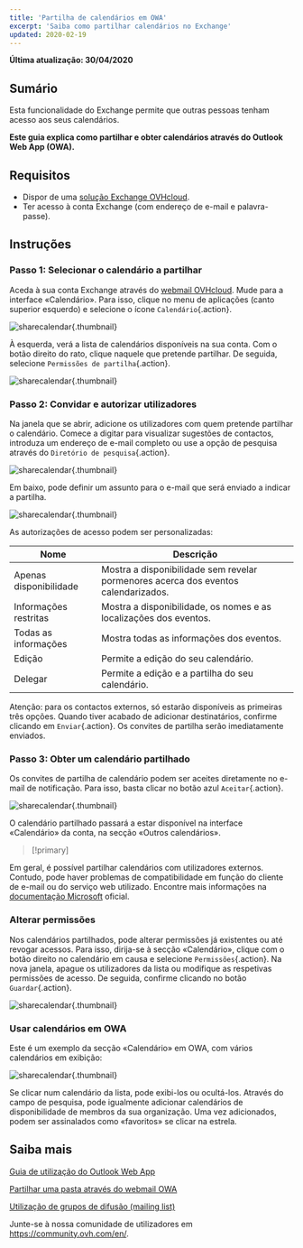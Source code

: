 ```yaml
---
title: 'Partilha de calendários em OWA'
excerpt: 'Saiba como partilhar calendários no Exchange'
updated: 2020-02-19
---
```


**Última atualização: 30/04/2020**


## Sumário

Esta funcionalidade do Exchange permite que outras pessoas tenham acesso aos seus calendários.

**Este guia explica como partilhar e obter calendários através do Outlook Web App (OWA).**


## Requisitos

- Dispor de uma [solução Exchange OVHcloud](https://www.ovhcloud.com/pt/emails/hosted-exchange/).
- Ter acesso à conta Exchange (com endereço de e-mail e palavra-passe).


## Instruções


### Passo 1: Selecionar o calendário a partilhar

Aceda à sua conta Exchange através do [webmail OVHcloud](https://www.ovh.pt/mail//). Mude para a interface «Calendário». Para isso, clique no menu de aplicações (canto superior esquerdo) e selecione o ícone `Calendário`{.action}.

![sharecalendar](images/exchange-calendars-step1.png){.thumbnail}

À esquerda, verá a lista de calendários disponíveis na sua conta. Com o botão direito do rato, clique naquele que pretende partilhar. De seguida, selecione `Permissões de partilha`{.action}.

![sharecalendar](images/exchange-calendars-step2.png){.thumbnail}


### Passo 2: Convidar e autorizar utilizadores

Na janela que se abrir, adicione os utilizadores com quem pretende partilhar o calendário. Comece a digitar para visualizar sugestões de contactos, introduza um endereço de e-mail completo ou use a opção de pesquisa através do `Diretório de pesquisa`{.action}. 

![sharecalendar](images/exchange-calendars-step3.png){.thumbnail}

Em baixo, pode definir um assunto para o e-mail que será enviado a indicar a partilha.

![sharecalendar](images/exchange-calendars-step4.png){.thumbnail}

As autorizações de acesso podem ser personalizadas:

|Nome|Descrição|
|---|---|
|Apenas disponibilidade|Mostra a disponibilidade sem revelar pormenores acerca dos eventos calendarizados.|
|Informações restritas|Mostra a disponibilidade, os nomes e as localizações dos eventos.|
|Todas as informações|Mostra todas as informações dos eventos.|
|Edição|Permite a edição do seu calendário.|
|Delegar|Permite a edição e a partilha do seu calendário.|

Atenção: para os contactos externos, só estarão disponíveis as primeiras três opções. Quando tiver acabado de adicionar destinatários, confirme clicando em `Enviar`{.action}. Os convites de partilha serão imediatamente enviados.


### Passo 3: Obter um calendário partilhado

Os convites de partilha de calendário podem ser aceites diretamente no e-mail de notificação. Para isso, basta clicar no botão azul `Aceitar`{.action}.

![sharecalendar](images/exchange-calendars-step5.png){.thumbnail}

O calendário partilhado passará a estar disponível na interface «Calendário» da conta, na secção «Outros calendários».

> [!primary]
>
Em geral, é possível partilhar calendários com utilizadores externos. Contudo, pode haver problemas de compatibilidade em função do cliente de e-mail ou do serviço web utilizado. Encontre mais informações na [documentação Microsoft](http://go.microsoft.com/fwlink/?LinkId=57561) oficial.
>


### Alterar permissões

Nos calendários partilhados, pode alterar permissões já existentes ou até revogar acessos. Para isso, dirija-se à secção «Calendário», clique com o botão direito no calendário em causa e selecione `Permissões`{.action}. Na nova janela, apague os utilizadores da lista ou modifique as respetivas permissões de acesso. De seguida, confirme clicando no botão `Guardar`{.action}.

![sharecalendar](images/exchange-calendars-step6.png){.thumbnail}


### Usar calendários em OWA

Este é um exemplo da secção «Calendário» em OWA, com vários calendários em exibição:

![sharecalendar](images/exchange-calendars-step7.png){.thumbnail}

Se clicar num calendário da lista, pode exibi-los ou ocultá-los. Através do campo de pesquisa, pode igualmente adicionar calendários de disponibilidade de membros da sua organização. Uma vez adicionados, podem ser assinalados como «favoritos» se clicar na estrela.


## Saiba mais

[Guia de utilização do Outlook Web App](/pages/web/microsoft-collaborative-solutions/owa_user_guide)

[Partilhar uma pasta através do webmail OWA](/pages/web/microsoft-collaborative-solutions/owa_directory_sharing)

[Utilização de grupos de difusão (mailing list)](/pages/web/microsoft-collaborative-solutions/feature_groups)


Junte-se à nossa comunidade de utilizadores em <https://community.ovh.com/en/>.